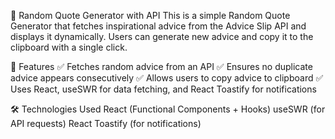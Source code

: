 🎲 Random Quote Generator with API
This is a simple Random Quote Generator that fetches inspirational advice from the Advice Slip API and displays it dynamically. Users can generate new advice and copy it to the clipboard with a single click.

🚀 Features
✅ Fetches random advice from an API
✅ Ensures no duplicate advice appears consecutively
✅ Allows users to copy advice to clipboard
✅ Uses React, useSWR for data fetching, and React Toastify for notifications

🛠️ Technologies Used
React (Functional Components + Hooks)
useSWR (for API requests)
React Toastify (for notifications)

